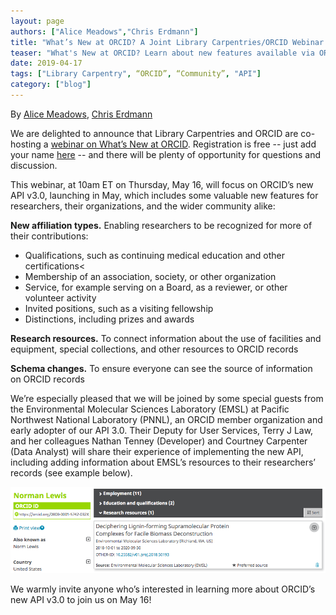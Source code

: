 ```yaml
---
layout: page
authors: ["Alice Meadows","Chris Erdmann"]
title: "What’s New at ORCID? A Joint Library Carpentries/ORCID Webinar!"
teaser: "What's New at ORCID? Learn about new features available via ORCID's API 3.0 to connect and share more of your own and community's contributions."
date: 2019-04-17
tags: ["Library Carpentry", “ORCID”, “Community”, "API"]
category: ["blog"]
---
```


By [Alice Meadows](https://twitter.com/alicejmeadows), [Chris Erdmann](https://twitter.com/libcce)

We are delighted to announce that Library Carpentries and ORCID are co-hosting a [webinar on What’s New at ORCID](href="https://librarycarpentry.org/events). Registration is free -- just add your name [here](https://pad.carpentries.org/lc-community-calls) -- and there will be plenty of opportunity for questions and discussion.  

This webinar, at 10am ET on Thursday, May 16, will focus on ORCID’s new API v3.0, launching in May, which includes some valuable new features for researchers, their organizations, and the wider community alike:  

__New affiliation types.__ Enabling researchers to be recognized for more of their contributions:
* Qualifications, such as continuing medical education and other certifications<
* Membership of an association, society, or other organization
* Service, for example serving on a Board, as a reviewer, or other volunteer activity
* Invited positions, such as a visiting fellowship
* Distinctions, including prizes and awards

__Research resources.__ To connect information about the use of facilities and equipment, special collections, and other resources to ORCID records  

__Schema changes.__ To ensure everyone can see the source of information on ORCID records

We’re especially pleased that we will be joined by some special guests from the Environmental Molecular Sciences Laboratory (EMSL) at Pacific Northwest National Laboratory (PNNL), an ORCID member organization and early adopter of our API 3.0. Their Deputy for User Services, Terry J Law, and her colleagues Nathan Tenney (Developer) and Courtney Carpenter (Data Analyst) will share their experience of implementing the new API, including adding information about EMSL’s resources to their researchers’ records (see example below).

![ORCID Screenshot](/images/orcid-screenshot.png)

We warmly invite anyone who’s interested in learning more about ORCID’s new API v3.0 to join us on May 16!
